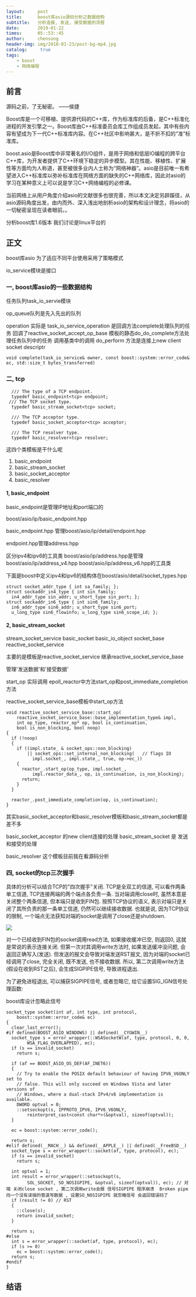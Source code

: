 ```yaml
---
layout:     post
title:      boost库asio源码分析之数据结构
subtitle:   分析连接, 发送, 接受数据的流程
date:       2019-01-22
times:      05::53::45
author:     chensong
header-img: img/2018-01-23/post-bg-mp4.jpg
catalog: 	 true
tags:
    - boost
    - 网络编程
---
```


## 前言

源码之前，了无秘密。
                                                       ——侯捷

Boost库是一个可移植、提供源代码的C++库，作为标准库的后备，是C++标准化进程的开发引擎之一。Boost库由C++标准委员会库工作组成员发起，其中有些内容有望成为下一代C++标准库内容。在C++社区中影响甚大，是不折不扣的“准”标准库。

boost.asio是Boost库中非常著名的I/O组件，是用于网络和低层IO编程的跨平台C++库，为开发者提供了C++环境下稳定的异步模型。其在性能、移植性、扩展性等方面均为人称道，甚至被很多业内人士称为“网络神器”。asio是目前唯一有希望进入C++标准库以弥补标准库在网络方面的缺失的C++网络库，因此对asio的学习在某种意义上可以说是学习C++网络编程的必修课。

当前网络上从用户角度介绍asio的文献很多也很完善，所以本文决定另辟蹊径，从asio源码角度出发，由内而外、深入浅出地剖析asio的架构和设计理念，将asio的一切秘密呈现在读者眼前。。

分析boost库1.6版本
我们讨论是linux平台的

## 正文

boost库asio 为了适应不同平台使用采用了策略模式

io_service模块是接口 

### 一,  boost库asio的一些数据结构

任务队列task_io_servie模块

op_queue队列是先入先出的队列

operation 实际是 task_io_service_operation 是回调方法complete处理队列的任务 回调了reactive_socket_accept_op_base 模板的静态do_do_complete方法处理任务队列中的任务 调用基类中的调用 do_perform 方法是连接上new client socket descriptr

``` 
void complete(task_io_service& owner, const boost::system::error_code& ec, std::size_t bytes_transferred)
```

### 二, tcp 

```
  /// The type of a TCP endpoint.
  typedef basic_endpoint<tcp> endpoint;
 /// The TCP socket type.
  typedef basic_stream_socket<tcp> socket;

  /// The TCP acceptor type.
  typedef basic_socket_acceptor<tcp> acceptor;

  /// The TCP resolver type.
  typedef basic_resolver<tcp> resolver;

```


这四个类模板是干什么呢

1. basic_endpoint
2. basic_stream_socket
3. basic_socket_acceptor
4. basic_resolver

#### 1, basic_endpoint

basic_endpoint是管理IP地址和port端口的

boost/asio/ip/basic_endpoint.hpp

basic_endpoint.hpp 管理boost/asio/ip/detail/endpoint.hpp

endpoint.hpp管理address.hpp

区分ipv4和ipv6的工具类
boost/asio/ip/address.hpp是管理 boost/asio/ip/address_v4.hpp boost/asio/ip/address_v6.hpp的工具类


下面是boost中定义ipv4和ipv6的结构体在boost/asio/detail/socket_types.hpp

```
struct socket_addr_type { int sa_family; };
struct sockaddr_in4_type { int sin_family;
  in4_addr_type sin_addr; u_short_type sin_port; };
struct sockaddr_in6_type { int sin6_family;
  in6_addr_type sin6_addr; u_short_type sin6_port;
  u_long_type sin6_flowinfo; u_long_type sin6_scope_id; };
```


#### 2, basic_stream_socket



stream_socket_service
basic_socket
basic_io_object
socket_base
reactive_socket_service



主要的是模板是reactive_socket_service 继承reactive_socket_service_base

管理'发送数据'和'接受数据'

start_op 实际调用 epoll_reactor中方法start_op和post_immediate_completion方法

reactive_socket_service_base模板中start_op方法

```
void reactive_socket_service_base::start_op(
    reactive_socket_service_base::base_implementation_type& impl,
    int op_type, reactor_op* op, bool is_continuation,
    bool is_non_blocking, bool noop)
{
  if (!noop)
  {
    if ((impl.state_ & socket_ops::non_blocking)
        || socket_ops::set_internal_non_blocking(   // flags IO 
          impl.socket_, impl.state_, true, op->ec_))
    {
      reactor_.start_op(op_type, impl.socket_,
          impl.reactor_data_, op, is_continuation, is_non_blocking);
      return;
    }
  }

  reactor_.post_immediate_completion(op, is_continuation);
}

```


其实basic_socket_acceptor和basic_resolver模板和basic_stream_socket都是差不多

basic_socket_acceptor 的new client连接的处理
basic_stream_socket 是 发送和接受的处理

basic_resolver 这个模板目前我在看源码分析

### 四, socket的tcp三次握手

具体的分析可以结合TCP的"四次握手"关闭. TCP是全双工的信道, 可以看作两条单工信道, TCP连接两端的两个端点各负责一条. 当对端调用close时, 虽然本意是关闭整个两条信道, 但本端只是收到FIN包. 按照TCP协议的语义, 表示对端只是关闭了其所负责的那一条单工信道, 仍然可以继续接收数据. 也就是说, 因为TCP协议的限制, 一个端点无法获知对端的socket是调用了close还是shutdown.

![](https://github.com/chensongpoixs/chensongpoixs.github.io/blob/master/img/2019-01-22/tcp_disconnect.jpg?raw=true)

对一个已经收到FIN包的socket调用read方法, 如果接收缓冲已空, 则返回0, 这就是常说的表示连接关闭. 但第一次对其调用write方法时, 如果发送缓冲没问题, 会返回正确写入(发送). 但发送的报文会导致对端发送RST报文, 因为对端的socket已经调用了close, 完全关闭, 既不发送, 也不接收数据. 所以, 第二次调用write方法(假设在收到RST之后), 会生成SIGPIPE信号, 导致进程退出.

为了避免进程退出, 可以捕获SIGPIPE信号, 或者忽略它, 给它设置SIG_IGN信号处理函数:

boost库设计忽略此信号

```
socket_type socket(int af, int type, int protocol,
    boost::system::error_code& ec)
{
  clear_last_error();
#if defined(BOOST_ASIO_WINDOWS) || defined(__CYGWIN__)
  socket_type s = error_wrapper(::WSASocketW(af, type, protocol, 0, 0,
        WSA_FLAG_OVERLAPPED), ec);
  if (s == invalid_socket)
    return s;

  if (af == BOOST_ASIO_OS_DEF(AF_INET6))
  {
    // Try to enable the POSIX default behaviour of having IPV6_V6ONLY set to
    // false. This will only succeed on Windows Vista and later versions of
    // Windows, where a dual-stack IPv4/v6 implementation is available.
    DWORD optval = 0;
    ::setsockopt(s, IPPROTO_IPV6, IPV6_V6ONLY,
        reinterpret_cast<const char*>(&optval), sizeof(optval));
  }

  ec = boost::system::error_code();

  return s;
#elif defined(__MACH__) && defined(__APPLE__) || defined(__FreeBSD__)
  socket_type s = error_wrapper(::socket(af, type, protocol), ec);
  if (s == invalid_socket)
    return s;

  int optval = 1;
  int result = error_wrapper(::setsockopt(s,
        SOL_SOCKET, SO_NOSIGPIPE, &optval, sizeof(optval)), ec); // 对端 关闭close socket , 第二次调用write会报 信号SIGPIPE 程序崩溃  Broken pipe向一个没有读端的管道写数据 , 设置SO_NOSIGPIPE 就忽略信号 会返回错误码了
  if (result != 0) // RST 
  {
    ::close(s);
    return invalid_socket;
  }

  return s;
#else
  int s = error_wrapper(::socket(af, type, protocol), ec);
  if (s >= 0)
    ec = boost::system::error_code();
  return s;
#endif
}
```

## 结语



